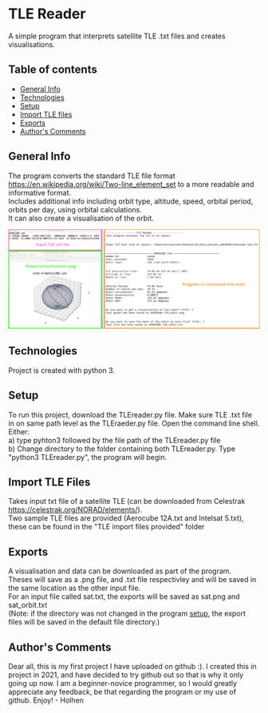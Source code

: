 # TLE Reader

A simple program that interprets satellite TLE .txt files and creates visualisations.

## Table of contents
* [General Info](#general-info)
* [Technologies](#technologies)
* [Setup](#setup)
* [Import TLE files](#import-tle-files)
* [Exports](#exports)
* [Author's Comments](#author's-comments)

## General Info
The program converts the standard TLE file format https://en.wikipedia.org/wiki/Two-line_element_set to a more readable and informative format.\
Includes additional info including orbit type, altitude, speed, orbital period, orbits per day, using orbital calculations.\
It can also create a visualisation of the orbit.

![Example Picture](./images/example_2.png)

## Technologies
Project is created with python 3.

## Setup
To run this project, download the TLEreader.py file. Make sure TLE .txt file in on same path level as the TLEraeder.py file. Open the command line shell.\
Either:\
a) type pyhton3 followed by the file path of the TLEreader.py file \
b) Change directory to the folder containing both TLEreader.py. Type "python3 TLEreader.py", the program will begin.

## Import TLE Files
Takes input txt file of a satellite TLE (can be downloaded from Celestrak https://celestrak.org/NORAD/elements/).\
Two sample TLE files are provided (Aerocube 12A.txt and Intelsat 5.txt), these can be found in the "TLE import files provided" folder

## Exports
A visualisation and data can be downloaded as part of the program.\
Theses will save as a .png file, and .txt file respectivley and will be saved in the same location as the other input file.\
For an input file called sat.txt, the exports will be saved as sat.png and sat_orbit.txt\
(Note: if the directory was not changed in the program [setup](#setup), the export files will be saved in the default file directory.)

## Author's Comments
Dear all, this is my first project I have uploaded on github :). I created this in project in 2021, and have decided to try github out so that is why it only going up now. I am a beginner-novice programmer, so I would greatly appreciate any feedback, be that regarding the program or my use of github. Enjoy! - Holhen
